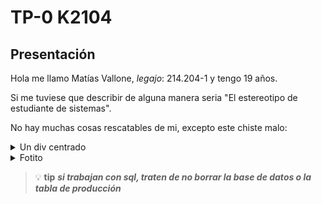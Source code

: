 # TP-0 K2104
## Presentación
Hola me llamo Matías Vallone, *legajo*: 214.204-1 y tengo 19 años.

Si me tuviese que describir de alguna manera seria "El estereotipo de estudiante de sistemas".

No hay muchas cosas rescatables de mi, excepto este chiste malo:
<details>
  <summary> Un div centrado </summary>
  <p align="right" style="background-color: #e81046; color: #fff;">
    Mentira, nadie sabe centrar un div
  </p>
<details>
   <summary> Datitos personales </summary>
   <ul> 
   <li> Soy tecnico informático y me gustaria trabajar como desarrollador backend o en networking</li>
   <li> Me gustan los videojuegos (la cantidad de veces que alguien debe haber mencionado esto es incalculable) </li>
   <li> Le tengo un poco de fobia a la pala (igual pasen chamba) </li>
   <li> No me gustan las listas</li>
   </ul>
  </details>
</details>

<details>
<summary> Fotito </summary>
<img align="left" width="320rem" height="430rem" src="https://github.com/pdepjm/2024-tp0-presentacion-MNVallone/assets/90778517/6bfa3d91-65fc-4a36-967d-a17c70fd1480">

  
</details>

>:bulb: **tip** ___si trabajan con sql, traten de no borrar la base de datos o la tabla de producción___ 
